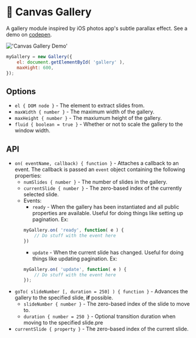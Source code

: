 # :milky_way: Canvas Gallery
A gallery module inspired by iOS photos app's subtle parallax effect. See a demo on [codepen](http://codepen.io/the_ruther4d/full/JXLyrG/).

!['Canvas Gallery Demo'](https://github.com/theruther4d/canvasGallery/blob/master/cg.gif?raw=true)

```javascript
myGallery = new Gallery({
    el: document.getElementById( 'gallery' ),
    maxHight: 600,
});
```

## Options
* `el { DOM node }` - The element to extract slides from.
* `maxWidth { number }` - The maximum width of the gallery.
* `maxHeight { number }` - The maxiumum height of the gallery.
* `fluid { boolean = true }` - Whether or not to scale the gallery to the window width.

## API
* `on( eventName, callback) { function }` - Attaches a callback to an event. The callback is passed an `event` object containing the following properties:
    * `numSlides { number }` - The number of slides in the gallery.
    * `currentSlide { number }` - The zero-based index of the currently selected slide.
    * Events:
        * `ready` - When the gallery has been instantiated and all public properties are available. Useful for doing things like setting up pagination. Ex:
        ```javascript
        myGallery.on( 'ready', function( e ) {
            // Do stuff with the event here
        })
        ```
        * `update` - When the current slide has changed. Useful for doing things like updating pagination. Ex:
        ```javascript
        myGallery.on( 'update', function( e ) {
            // Do stuff with the event here
        });
        ```
* `goTo( slideNumber [, duration = 250] ) { function }` - Advances the gallery to the specified slide, **if** possible.
    * `slideNumber { number }` - The zero-based index of the slide to move to.
    * `duration { number = 250 }` - Optional transition duration when moving to the specified slide.pre
* `currentSlide { property }` - The zero-based index of the current slide.
